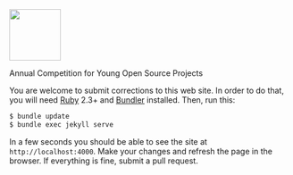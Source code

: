 <img src="https://www.kaicode.org/logo.svg" width="92px"/>

Annual Competition for Young Open Source Projects

You are welcome to submit corrections to this web site. In order to do that,
you will need [Ruby](https://www.ruby-lang.org/en/) 2.3+ and
[Bundler](https://bundler.io/) installed. Then, run this:

```bash
$ bundle update
$ bundle exec jekyll serve
```

In a few seconds you should be able to see the site
at `http://localhost:4000`. Make your changes and refresh the page in the browser.
If everything is fine, submit a pull request.


